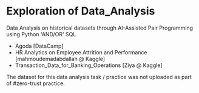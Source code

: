 # Exploration of Data_Analysis
Data Analysis on historical datasets through AI-Assisted Pair Programming using Python 'AND/OR' SQL
- Agoda [DataCamp]
- HR Analytics on Employee Attrition and Performance [mahmoudemadabdallah @ Kaggle]
- Transaction_Data_for_Banking_Operations [Ziya @ Kaggle]

The dataset for this data analysis task / practice was not uploaded as part of #zero-trust practice. 
